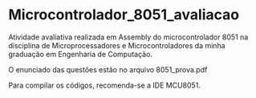 # Microcontrolador_8051_avaliacao

Atividade avaliativa realizada em Assembly do microcontrolador 8051 na disciplina de Microprocessadores e Microcontroladores da minha graduação em Engenharia de Computação.

O enunciado das questões estão no arquivo 8051_prova.pdf

Para compilar os códigos, recomenda-se a IDE MCU8051.


